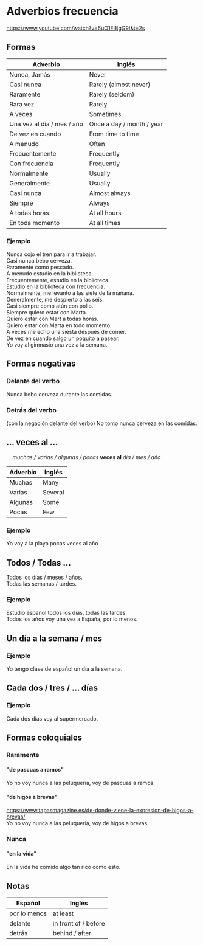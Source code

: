 # Adverbios frecuencia

https://www.youtube.com/watch?v=6uO1FiBgG9I&t=2s

## Formas

| Adverbio                    | Inglés                    |
|-----------------------------|---------------------------|
| Nunca, Jamás                | Never                     |
| Casi nunca                  | Rarely (almost never)     |
| Raramente                   | Rarely (seldom)           |
| Rara vez                    | Rarely                    |
| A veces                     | Sometimes                 |
| Una vez al día / mes / año  | Once a day / month / year |
| De vez en cuando            | From time to time         |
| A menudo                    | Often                     |
| Frecuentemente              | Frequently                |
| Con frecuencia              | Frequently                |
| Normalmente                 | Usually                   |
| Generalmente                | Usually                   |
| Casi nunca                  | Almost always             |
| Siempre                     | Always                    |
| A todas horas               | At all hours              |
| En toda momento             | At all times              |

### Ejemplo

Nunca cojo el tren para ir a trabajar.  
Casi nunca bebo cerveza.  
Raramente como pescado.  
A menudo estudio en la biblioteca.  
Frecuentemente, estudio en la biblioteca.  
Estudio en la biblioteca con frecuencia.  
Normalmente, me levanto a las siete de la mañana.  
Generalmente, me despierto a las seis.  
Casi siempre como atún con pollo.  
Siempre quiero estar con Marta.  
Quiero estar con Mart a todas horas.  
Quiero estar con Marta en todo momento.  
A veces me echo una siesta después de comer.  
De vez en cuando salgo un poquito a pasear.  
Yo voy al gimnasio una vez a la semana.

## Formas negativas

### Delante del verbo

Nunca bebo cerveza durante las comidas.

### Detrás del verbo

(con la negación delante del verbo)
No tomo nunca cerveza en las comidas.

## ... veces al ...

... *muchas / varias / algunas / pocas* **veces al** *día / mes / año*

| Adverbio | Inglés  |
|----------|---------|
| Muchas   | Many    |
| Varias   | Several |
| Algunas  | Some    |
| Pocas    | Few     |

### Ejemplo

Yo voy a la playa pocas veces al año

## Todos / Todas ...

Todos los días / meses / años.  
Todas las semanas / tardes.

### Ejemplo

Estudio español todos los dias, todas las tardes.  
Todos los años voy una vez a España, por lo menos.

## Un día a la semana / mes

### Ejemplo

Yo tengo clase de español un día a la semana.

## Cada dos / tres / ... días

### Ejemplo

Cada dos días voy al supermercado.

## Formas coloquiales

### Raramente

#### "de pascuas a ramos"

Yo no voy nunca a las peluquería, voy de pascuas a ramos.

#### "de higos a brevas"

https://www.tapasmagazine.es/de-donde-viene-la-expresion-de-higos-a-brevas/  
Yo no voy nunca a las peluquería, voy de higos a brevas.

### Nunca

#### "en la vida"

En la vida he comido algo tan rico como esto.

## Notas

| Español      | Inglés               |
|--------------|----------------------|
| por lo menos | at least             |
| delante      | in front of / before |
| detrás       | behind / after       |
